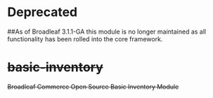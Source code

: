 # Deprecated
##As of Broadleaf 3.1.1-GA this module is no longer maintained as all functionality has been rolled into the core framework.

~~basic-inventory~~
===============

~~Broadleaf Commerce Open Source Basic Inventory Module~~

